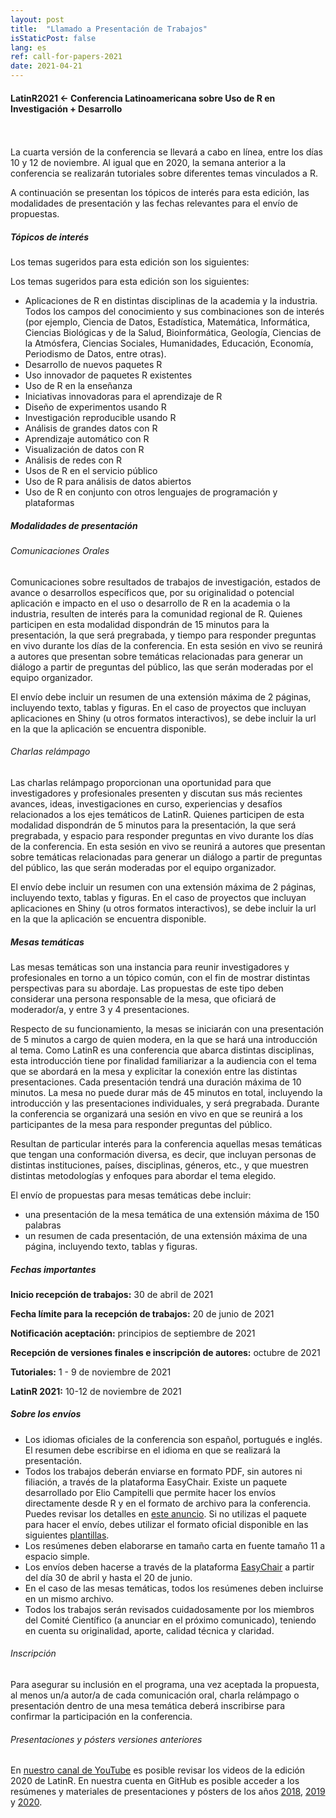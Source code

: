 ```yaml
---
layout: post
title:  "Llamado a Presentación de Trabajos"
isStaticPost: false
lang: es
ref: call-for-papers-2021
date: 2021-04-21
---
```


#### LatinR2021 \<- Conferencia Latinoamericana sobre Uso de R en Investigación + Desarrollo

<br> <br> La cuarta versión de la conferencia se llevará a cabo en línea, entre los días 10 y 12 de noviembre. Al igual que en 2020, la semana anterior a la conferencia se realizarán tutoriales sobre diferentes temas vinculados a R.

A continuación se presentan los tópicos de interés para esta edición, las modalidades de presentación y las fechas relevantes para el envío de propuestas.

##### Tópicos de interés

Los temas sugeridos para esta edición son los siguientes:

Los temas sugeridos para esta edición son los siguientes:

-   Aplicaciones de R en distintas disciplinas de la academia y la industria. Todos los campos del conocimiento y sus combinaciones son de interés (por ejemplo, Ciencia de Datos, Estadística, Matemática, Informática, Ciencias Biológicas y de la Salud, Bioinformática, Geología, Ciencias de la Atmósfera, Ciencias Sociales, Humanidades, Educación, Economía, Periodismo de Datos, entre otras).
-   Desarrollo de nuevos paquetes R
-   Uso innovador de paquetes R existentes
-   Uso de R en la enseñanza
-   Iniciativas innovadoras para el aprendizaje de R
-   Diseño de experimentos usando R
-   Investigación reproducible usando R
-   Análisis de grandes datos con R
-   Aprendizaje automático con R
-   Visualización de datos con R
-   Análisis de redes con R
-   Usos de R en el servicio público
-   Uso de R para análisis de datos abiertos
-   Uso de R en conjunto con otros lenguajes de programación y plataformas

##### Modalidades de presentación

###### Comunicaciones Orales

Comunicaciones sobre resultados de trabajos de investigación, estados de avance o desarrollos específicos que, por su originalidad o potencial aplicación e impacto en el uso o desarrollo de R en la academia o la industria, resulten de interés para la comunidad regional de R. Quienes participen en esta modalidad dispondrán de 15 minutos para la presentación, la que será pregrabada, y tiempo para responder preguntas en vivo durante los días de la conferencia. En esta sesión en vivo se reunirá a autores que presentan sobre temáticas relacionadas para generar un diálogo a partir de preguntas del público, las que serán moderadas por el equipo organizador.

El envío debe incluir un resumen de una extensión máxima de 2 páginas, incluyendo texto, tablas y figuras. En el caso de proyectos que incluyan aplicaciones en Shiny (u otros formatos interactivos), se debe incluir la url en la que la aplicación se encuentra disponible.

###### Charlas relámpago

Las charlas relámpago proporcionan una oportunidad para que investigadores y profesionales presenten y discutan sus más recientes avances, ideas, investigaciones en curso, experiencias y desafíos relacionados a los ejes temáticos de LatinR. Quienes participen de esta modalidad dispondrán de 5 minutos para la presentación, la que será pregrabada, y espacio para responder preguntas en vivo durante los días de la conferencia. En esta sesión en vivo se reunirá a autores que presentan sobre temáticas relacionadas para generar un diálogo a partir de preguntas del público, las que serán moderadas por el equipo organizador.

El envío debe incluir un resumen con una extensión máxima de 2 páginas, incluyendo texto, tablas y figuras. En el caso de proyectos que incluyan aplicaciones en Shiny (u otros formatos interactivos), se debe incluir la url en la que la aplicación se encuentra disponible.

##### Mesas temáticas

Las mesas temáticas son una instancia para reunir investigadores y profesionales en torno a un tópico común, con el fin de mostrar distintas perspectivas para su abordaje. Las propuestas de este tipo deben considerar una persona responsable de la mesa, que oficiará de moderador/a, y entre 3 y 4 presentaciones.

Respecto de su funcionamiento, la mesas se iniciarán con una presentación de 5 minutos a cargo de quien modera, en la que se hará una introducción al tema. Como LatinR es una conferencia que abarca distintas disciplinas, esta introducción tiene por finalidad familiarizar a la audiencia con el tema que se abordará en la mesa y explicitar la conexión entre las distintas presentaciones. Cada presentación tendrá una duración máxima de 10 minutos. La mesa no puede durar más de 45 minutos en total, incluyendo la introducción y las presentaciones individuales, y será pregrabada. Durante la conferencia se organizará una sesión en vivo en que se reunirá a los participantes de la mesa para responder preguntas del público.

Resultan de particular interés para la conferencia aquellas mesas temáticas que tengan una conformación diversa, es decir, que incluyan personas de distintas instituciones, países, disciplinas, géneros, etc., y que muestren distintas metodologías y enfoques para abordar el tema elegido.

El envío de propuestas para mesas temáticas debe incluir:

-   una presentación de la mesa temática de una extensión máxima de 150 palabras
-   un resumen de cada presentación, de una extensión máxima de una página, incluyendo texto, tablas y figuras.

##### Fechas importantes

**Inicio recepción de trabajos:** 30 de abril de 2021

**Fecha límite para la recepción de trabajos:** 20 de junio de 2021

**Notificación aceptación:** principios de septiembre de 2021

**Recepción de versiones finales e inscripción de autores:** octubre de 2021

**Tutoriales:** 1 - 9 de noviembre de 2021

**LatinR 2021:** 10-12 de noviembre de 2021

##### Sobre los envíos

-   Los idiomas oficiales de la conferencia son español, portugués e inglés. El resumen debe escribirse en el idioma en que se realizará la presentación.
-   Todos los trabajos deberán enviarse en formato PDF, sin autores ni filiación, a través de la plataforma EasyChair. Existe un paquete desarrollado por Elio Campitelli que permite hacer los envíos directamente desde R y en el formato de archivo para la conferencia. Puedes revisar los detalles en [este anuncio](https://latinr.org/blog/es/2020-03-03-paquete-latinr.html). Si no utilizas el paquete para hacer el envío, debes utilizar el formato oficial disponible en las siguientes [plantillas](https://github.com/LatinR/latinr/raw/master/inst/rmarkdown/templates/latinr_article/latinr_article.zip).
-   Los resúmenes deben elaborarse en tamaño carta en fuente tamaño 11 a espacio simple.
-   Los envíos deben hacerse a través de la plataforma [EasyChair](https://https//easychair.org/conferences/?conf=latinr2021) a partir del día 30 de abril y hasta el 20 de junio.
-   En el caso de las mesas temáticas, todos los resúmenes deben incluirse en un mismo archivo.
-   Todos los trabajos serán revisados cuidadosamente por los miembros del Comité Científico (a anunciar en el próximo comunicado), teniendo en cuenta su originalidad, aporte, calidad técnica y claridad.

###### Inscripción

Para asegurar su inclusión en el programa, una vez aceptada la propuesta, al menos un/a autor/a de cada comunicación oral, charla relámpago o presentación dentro de una mesa temática deberá inscribirse para confirmar la participación en la conferencia.

###### Presentaciones y pósters versiones anteriores

En [nuestro canal de YouTube](https://youtube.com/latinr) es posible revisar los videos de la edición 2020 de LatinR. En nuestra cuenta en GitHub es posible acceder a los resúmenes y materiales de presentaciones y pósters de los años [2018](https://github.com/LatinR/presentaciones-LatinR2018), [2019](https://github.com/LatinR/presentaciones-LatinR2019) y [2020](https://github.com/LatinR/presentaciones-LatinR2020).
